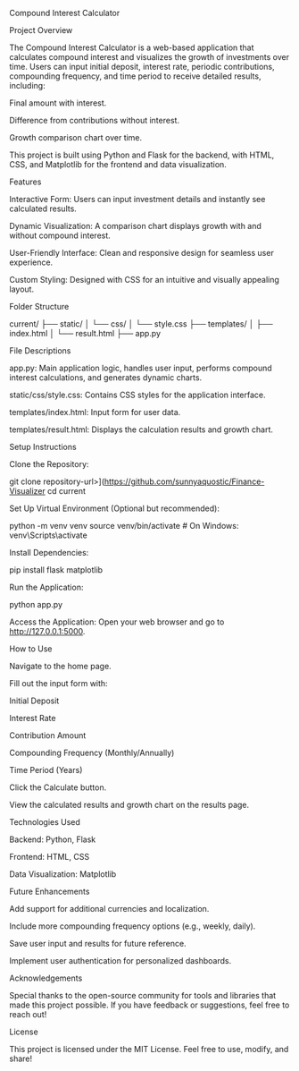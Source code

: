 Compound Interest Calculator

Project Overview

The Compound Interest Calculator is a web-based application that calculates compound interest and visualizes the growth of investments over time. Users can input initial deposit, interest rate, periodic contributions, compounding frequency, and time period to receive detailed results, including:

Final amount with interest.

Difference from contributions without interest.

Growth comparison chart over time.

This project is built using Python and Flask for the backend, with HTML, CSS, and Matplotlib for the frontend and data visualization.

Features

Interactive Form: Users can input investment details and instantly see calculated results.

Dynamic Visualization: A comparison chart displays growth with and without compound interest.

User-Friendly Interface: Clean and responsive design for seamless user experience.

Custom Styling: Designed with CSS for an intuitive and visually appealing layout.

Folder Structure

current/
├── static/
│   └── css/
│       └── style.css
├── templates/
│   ├── index.html
│   └── result.html
├── app.py

File Descriptions

app.py: Main application logic, handles user input, performs compound interest calculations, and generates dynamic charts.

static/css/style.css: Contains CSS styles for the application interface.

templates/index.html: Input form for user data.

templates/result.html: Displays the calculation results and growth chart.

Setup Instructions

Clone the Repository:

git clone repository-url>](https://github.com/sunnyaquostic/Finance-Visualizer
cd current

Set Up Virtual Environment (Optional but recommended):

python -m venv venv
source venv/bin/activate   # On Windows: venv\Scripts\activate

Install Dependencies:

pip install flask matplotlib

Run the Application:

python app.py

Access the Application:
Open your web browser and go to http://127.0.0.1:5000.

How to Use

Navigate to the home page.

Fill out the input form with:

Initial Deposit

Interest Rate

Contribution Amount

Compounding Frequency (Monthly/Annually)

Time Period (Years)

Click the Calculate button.

View the calculated results and growth chart on the results page.

Technologies Used

Backend: Python, Flask

Frontend: HTML, CSS

Data Visualization: Matplotlib

Future Enhancements

Add support for additional currencies and localization.

Include more compounding frequency options (e.g., weekly, daily).

Save user input and results for future reference.

Implement user authentication for personalized dashboards.

Acknowledgements

Special thanks to the open-source community for tools and libraries that made this project possible. If you have feedback or suggestions, feel free to reach out!

License

This project is licensed under the MIT License. Feel free to use, modify, and share!

